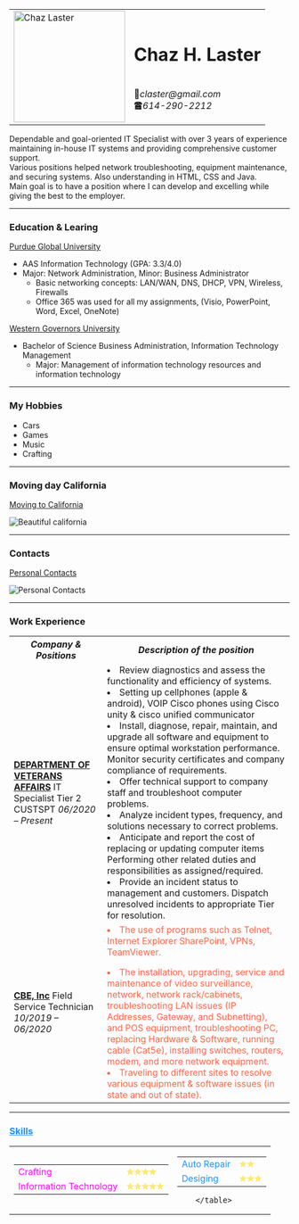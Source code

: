 <html lang="en" dir="ltr">

<head>
  <meta charset="utf-8">
  <title>🤗Chaz Personal Site</title>
</head>

<body>
  <table cellspacing="20">
    <tr>
      <td> <img src="https://media-exp1.licdn.com/dms/image/C4E03AQHVErWirYNYmQ/profile-displayphoto-shrink_200_200/0/1549245975169?e=1619654400&v=beta&t=lS0VqZc1xAggQ_j-Oaz4ukmJvqzj4AKMLCW4GL3mJQ4" alt="Chaz Laster" width="200" height="200"></td>
      <td>
        <h1>Chaz H. Laster</h1>
        <br>📧<em>claster@gmail.com</em>
        <br>🖀<em>614-290-2212</em>
      </td>
    </tr>
  </table>
  <p>Dependable and goal-oriented IT Specialist with over 3 years of experience maintaining in-house IT systems and providing comprehensive customer support.
    <br>Various positions helped network troubleshooting, equipment maintenance, and securing systems. Also understanding in HTML, CSS and Java.
    <br />Main goal is to have a position where I can develop and excelling while giving the best to the employer.
  </p>
  <hr size="3" noshade>
  <h3>Education & Learing</h3>
  <u><a href="https://www.purdueglobal.edu/?utm_source=google&utm_medium=organic-gmb9000/" target="_blank">Purdue Global University</a></u>
  <ul>
    <li>AAS Information Technology (GPA: 3.3/4.0)</li>
    <li>Major: Network Administration, Minor: Business Administrator
      <ul>
        <li>Basic networking concepts: LAN/WAN, DNS, DHCP, VPN, Wireless, Firewalls</li>
        <li>Office 365 was used for all my assignments, (Visio, PowerPoint, Word, Excel, OneNote)</li>
      </ul>
    </li>
  </ul>
  <p><u><a href="https://www.wgu.edu//" target="_blank">Western Governors University</a></u>
  <ul>
    <li>Bachelor of Science Business Administration, Information Technology Management
      <ul>
        <li>Major: Management of information technology resources and information technology</li>
      </ul>
    </li>
  </ul>
  <hr size="3" noshade>
  <h3>My Hobbies</h3>
  <ul>
    <li>Cars</li>
    <li>Games</li>
    <li>Music</li>
    <li>Crafting</li>
  </ul>
  <hr size="3" noshade>
  <h3>Moving day California</h3>
  <p><a href="Moving to california.html">Moving to California</a></p>
  <img src="https://zumpermedia.s3.amazonaws.com/blog/wp-content/uploads/2020/07/06133414/san-francisco-best-places-to-live-in-california.jpg" alt="Beautiful california">
  <hr size="3" noshade>
  <h3>Contacts</h3>
  <p><a href="Contact Info.html">Personal Contacts</a></p>
  <img src="https://blog.arkadin.com/en/wp-content/uploads/sites/5/2013/08/AK_Art_5.jpg" alt="Personal Contacts">
  <hr>
  <h3>Work Experience</h3>
  <table>
    <th><em>Company & Positions</em></th>
    <th><em>Description of the position</em></th>
    <tr>
      <td><strong><u>DEPARTMENT OF VETERANS AFFAIRS</u></strong> IT Specialist Tier 2 CUSTSPT <em>06/2020 – Present</em></td>
      <td>
        <li> Review diagnostics and assess the functionality and efficiency of systems.</li>
        <li>Setting up cellphones (apple & android), VOIP Cisco phones using Cisco unity & cisco unified communicator</li>
        <li>Install, diagnose, repair, maintain, and upgrade all software and equipment to ensure optimal workstation performance. Monitor security certificates and company compliance of requirements.</li>
        <li>Offer technical support to company staff and troubleshoot computer problems.</li>
        <li>Analyze incident types, frequency, and solutions necessary to correct problems.</li>
        <li>Anticipate and report the cost of replacing or updating computer items Performing other related duties and responsibilities as assigned/required.</li>
        <li>Provide an incident status to management and customers. Dispatch unresolved incidents to appropriate Tier for resolution.</li>
      </td>
    </tr>
    <tr>
      <td><strong><u>CBE, Inc</u></strong> Field Service Technician <em>10/2019 – 06/2020</em></td>
      <td>
        <li style="color:Tomato;">The use of programs such as Telnet, Internet Explorer SharePoint, VPNs, TeamViewer.</li>
        <p></p>
        <li style="color:Tomato;">The installation, upgrading, service and maintenance of video surveillance, network, network rack/cabinets, troubleshooting LAN issues (IP Addresses, Gateway, and Subnetting), and POS equipment, troubleshooting PC,
          replacing Hardware &
          Software, running cable (Cat5e), installing switches, routers, modem, and more network equipment.</li>
        <li style="color:Tomato;">Traveling to different sites to resolve various equipment & software issues (in state and out of state).</li>
      </td>
    </tr>
  </table>
  <hr />
  <h3 style="color:DodgerBlue;"><u>Skills</u></h3>
  <table>
    <tr>
      <td>
        <table cellspacing="10">
          <tr>
            <td style="color:#ff00ff;">Crafting</td>
            <td style="color:#ffd700;">✯✯✯✯</td>
          </tr>
          <tr>
            <td style="color:#ff00ff;">Information Technology</td>
            <td style="color:#ffd700;">✯✯✯✯✯</td>
          </tr>
        </table>
      </td>
      <td>
        <table cellspacing="10">
          <tr>
            <td style="color:DodgerBlue;">Auto Repair</td>
            <td style="color:#ffd700;">✯✯</td>
          </tr>
          <tr>
            <td style="color:DodgerBlue;">Desiging</td>
            <td style="color:#ffd700;">✯✯✯</td>
          </tr>
        </table>

        </table>

</body>

</html>
